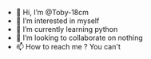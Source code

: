 - 👋 Hi, I’m @Toby-18cm
- 👀 I’m interested in myself
- 🌱 I’m currently learning python
- 💞️ I’m looking to collaborate on nothing
- 📫 How to reach me ? You can't

<!---
Toby-18cm/Toby-18cm is a ✨ special ✨ repository because its `README.md` (this file) appears on your GitHub profile.
You can click the Preview link to take a look at your changes.
--->
